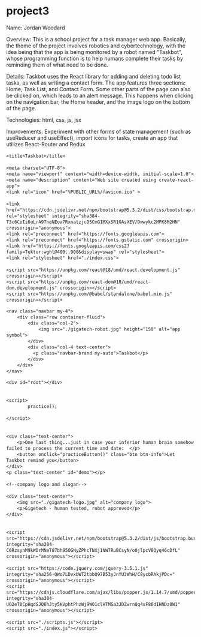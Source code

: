 # project3

Name: Jordan Woodard

Overview: This is a school project for a task manager web app.  Basically, the theme of the project involves robotics and cybertechnology, with the idea being that the app is being monitored by a robot named "Taskbot", whose programming function is to help humans complete their tasks by reminding them of what need to be done.

Details: Taskbot uses the React library for adding and deleting todo list tasks, as well as writing a contact form. The app features three sections: Home, Task List, and Contact Form.  Some other parts of the page can also be clicked on, which leads to an alert message.  This happens when clicking on the navigation bar, the Home header, and the image logo on the bottom of the page.

Technologies: html, css, js, jsx

Improvements: Experiment with other forms of state management (such as useReducer and useEffect), import icons for tasks, create an app that utilizes React-Router and Redux

<head>



    <title>Taskbot</title>

    <meta charset="UTF-8">
    <meta name="viewport" content="width=device-width, initial-scale=1.0">
    <meta name="description" content="Web site created using create-react-app">
    <link rel="icon" href="%PUBLIC_URL%/favicon.ico" >

    <link href="https://cdn.jsdelivr.net/npm/bootstrap@5.3.2/dist/css/bootstrap.min.css" rel="stylesheet" integrity="sha384-T3c6CoIi6uLrA9TneNEoa7RxnatzjcDSCmG1MXxSR1GAsXEV/Dwwykc2MPK8M2HN" crossorigin="anonymous">
    <link rel="preconnect" href="https://fonts.googleapis.com">
    <link rel="preconnect" href="https://fonts.gstatic.com" crossorigin>
    <link href="https://fonts.googleapis.com/css2?family=Tektur:wght@400..900&display=swap" rel="stylesheet">
    <link rel="stylesheet" href="./index.css">
    
    <script src="https://unpkg.com/react@18/umd/react.development.js" crossorigin></script>
    <script src="https://unpkg.com/react-dom@18/umd/react-dom.development.js" crossorigin></script>
    <script src="https://unpkg.com/@babel/standalone/babel.min.js" crossorigin></script>


</head>

    <nav class="navbar my-4">
        <div class="row container-fluid">
            <div class="col-2">
                <img src="./gigatech-robot.jpg" height="150" alt="app symbol">
            </div>
            <div class="col-4 text-center">
              <p class="navbar-brand my-auto">Taskbot</p>
            </div>
        </div>
    </nav>

<body>


    <div id="root"></div>


    <script>
            practice();

    </script>

    
    <div class="text-center">
        <p>One last thing...just in case your inferior human brain somehow failed to process the current time and date:  </p>
        <button onclick="practiceButton()" class="btn btn-info">Let Taskbot remind you</button>
    </div>
    <p class="text-center" id="demo"></p>

    <!--company logo and slogan-->
    
    <div class="text-center">
        <img src="./gigatech-logo.jpg" alt="company logo">
        <p>Gigetech - human tested, robot approved</p>
    </div>

    
    <script src="https://cdn.jsdelivr.net/npm/bootstrap@5.3.2/dist/js/bootstrap.bundle.min.js" integrity="sha384-C6RzsynM9kWDrMNeT87bh95OGNyZPhcTNXj1NW7RuBCsyN/o0jlpcV8Qyq46cDfL" crossorigin="anonymous"></script>
    
    <script src="https://code.jquery.com/jquery-3.5.1.js" integrity="sha256-QWo7LDvxbWT2tbbQ97B53yJnYU3WhH/C8ycbRAkjPDc=" crossorigin="anonymous"></script>
    <script src="https://cdnjs.cloudflare.com/ajax/libs/popper.js/1.14.7/umd/popper.min.js" integrity="sha384-UO2eT0CpHqdSJQ6hJty5KVphtPhzWj9WO1clHTMGa3JDZwrnQq4sF86dIHNDz0W1" crossorigin="anonymous"></script>

    <script src="./scripts.js"></script>
    <script src="./index.js"></script>

</body>

